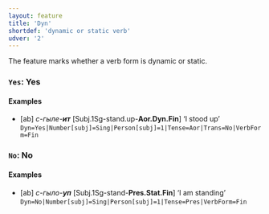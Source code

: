 ```yaml
---
layout: feature
title: 'Dyn'
shortdef: 'dynamic or static verb'
udver: '2'
---
```


The feature marks whether a verb form is dynamic or static.

### <a name="Yes">`Yes`</a>: Yes

#### Examples

* [ab] _с-гыле-<b>ит</b>_ [Subj.1Sg-stand.up-<b>Aor.Dyn.Fin</b>] ‘I stood up’ `Dyn=Yes|Number[subj]=Sing|Person[subj]=1|Tense=Aor|Trans=No|VerbForm=Fin`

### <a name="No">`No`</a>: No

#### Examples

* [ab] _с-гыло-<b>уп</b>_ [Subj.1Sg-stand-<b>Pres.Stat.Fin</b>] ‘I am standing’ `Dyn=No|Number[subj]=Sing|Person[subj]=1|Tense=Pres|VerbForm=Fin`
